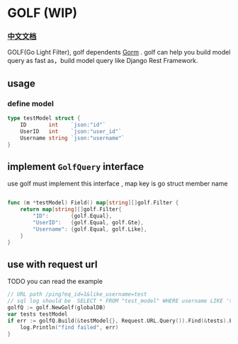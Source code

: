 # GOLF (WIP)

### [中文文档](https://github.com/NeverTeaser/golf/blob/master/REANME_Zh-cn.md)
GOLF(Go Light Filter), golf dependents [Gorm](https://github.com/go-gorm/gorm) . golf can help you build model query as fast as，build model query like
Django Rest Framework.

## usage

### define model

```go
type testModel struct {
    ID       int    `json:"id"`
    UserID   int    `json:"user_id"`
    Username string `json:"username"`
}
```

## implement `GolfQuery` interface 

use golf must implement this interface , map key is go struct member name

```go

func (m *testModel) Field() map[string][]golf.Filter {
    return map[string][]golf.Filter{
        "ID":       {golf.Equal},
        "UserID":   {golf.Equal, golf.Gte},
        "Username": {golf.Equal, golf.Like},
    }
}
```

## use with request url 

TODO you can read the example

```go
// URL path /ping?eq_id=1&like_username=test
// sql log should be  SELECT * FROM "test_model" WHERE username LIKE 'test' AND id = 1 LIMIT 10
golfQ := golf.NewGolf(globalDB)
var tests testModel
if err := golfQ.Build(&testModel{}, Request.URL.Query()).Find(&tests).Error; err != nil {
    log.Println("find failed", err)
}
```

